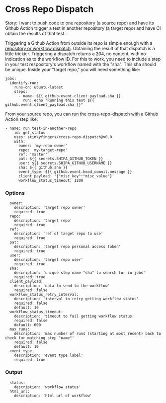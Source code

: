 # Cross Repo Dispatch
Story: I want to push code to one repository (a source repo) and have its Github Action trigger a test in another repository (a target repo) and have CI obtain the results of that test.

Triggering a Github Action from outside its repo is simple enough with a [repository or workflow dispatch](https://docs.github.com/en/actions/learn-github-actions/events-that-trigger-workflows#manual-events). Obtaining the result of that dispatch is a little trickier. Triggering a dispatch returns a 204, no content, with no indication as to the workflow ID. For this to work, you need to include a step in your test respository's workflow named with the "sha". This sha should be unique. Inside your "target repo," you will need something like:

```
jobs:
  identify-run:
    runs-on: ubuntu-latest
    steps:
      - name: ${{ github.event.client_payload.sha }}
        run: echo "Running this test ${{ github.event.client_payload.sha }}"
```
From your source repo, you can run the cross-repo-dispatch with a Github Action step like:

```
- name: run test-in-another-repo
	id: get_status
	uses: stinkyfingers/cross-repo-dispatch@v0.0
	with:
	  owner: 'my-repo-owner'
	  repo: 'my-target-repo'
	  ref: 'master'
	  pat: ${{ secrets.SHIPA_GITHUB_TOKEN }}
	  user: ${{ secrets.SHIPA_GITHUB_USERNAME }}
	  sha: ${{ github.sha }}
	  event_type: ${{ github.event.head_commit.message }}
	  client_payload: '{"misc_key":"misc_value"}'
	  workflow_status_timeout: 1200
```

### Options
```
  owner:
    description: 'target repo owner'
    required: true
  repo:
    description: 'target repo'
    required: true
  ref:
    description: 'ref of target repo to use'
    required: true
  pat:
    description: 'target repo personal access token'
    required: true
  user:
    description: 'target repo user'
    required: true
  sha:
    description: 'unique step name "sha" to search for in jobs'
    required: true
  client_payload:
    description: 'data to send to the workflow'
    required: false
  workflow_status_retry_interval:
    description: 'interval to retry getting workflow status'
    required: false
    default: 10
  workflow_status_timeout:
    description: 'timeout to fail getting workflow status'
    required: false
    default: 600
  max_runs:
    description: 'max number of runs (starting at most recent) back to check for matching step "name"'
    required: false
    default: 10
  event_type:
    description: 'event type label'
    required: true
```

### Output
```
  status:
    description: 'workflow status'
  html_url:
    description: 'html url of workflow'
```